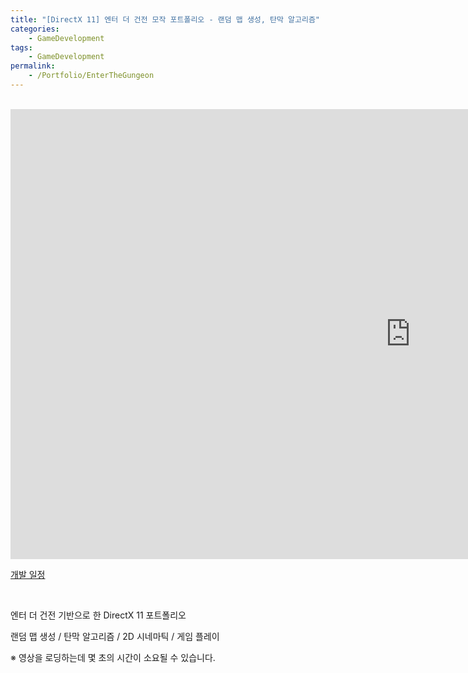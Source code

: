 ```yaml
---
title: "[DirectX 11] 엔터 더 건전 모작 포트폴리오 - 랜덤 맵 생성, 탄막 알고리즘"
categories:
    - GameDevelopment
tags:
    - GameDevelopment
permalink:
    - /Portfolio/EnterTheGungeon
---
```


<br>

<iframe width="1280" height="720" src="https://www.youtube.com/embed/t2ZQvJKrptc" title="YouTube video player" frameborder="0" allow="accelerometer; autoplay; clipboard-write; encrypted-media; gyroscope; picture-in-picture" allowfullscreen></iframe>

<br>

[개발 일정](https://1drv.ms/x/s!Au2-X3MW_ccViFxyKhSoeG0mcF_8?e=Wr12Kw)

<br>

엔터 더 건전 기반으로 한 DirectX 11 포트폴리오

랜덤 맵 생성 / 탄막 알고리즘 / 2D 시네마틱 / 게임 플레이


※ 영상을 로딩하는데 몇 초의 시간이 소요될 수 있습니다. 
